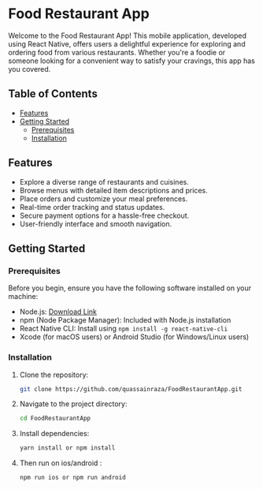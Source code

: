 # Food Restaurant App

Welcome to the Food Restaurant App! This mobile application, developed using React Native, offers users a delightful experience for exploring and ordering food from various restaurants. Whether you're a foodie or someone looking for a convenient way to satisfy your cravings, this app has you covered.

## Table of Contents

- [Features](#features)
- [Getting Started](#getting-started)
  - [Prerequisites](#prerequisites)
  - [Installation](#installation)

## Features

- Explore a diverse range of restaurants and cuisines.
- Browse menus with detailed item descriptions and prices.
- Place orders and customize your meal preferences.
- Real-time order tracking and status updates.
- Secure payment options for a hassle-free checkout.
- User-friendly interface and smooth navigation.

## Getting Started

### Prerequisites

Before you begin, ensure you have the following software installed on your machine:

- Node.js: [Download Link](https://nodejs.org/)
- npm (Node Package Manager): Included with Node.js installation
- React Native CLI: Install using `npm install -g react-native-cli`
- Xcode (for macOS users) or Android Studio (for Windows/Linux users)

### Installation

1. Clone the repository:
   ```bash
   git clone https://github.com/quassainraza/FoodRestaurantApp.git
2. Navigate to the project directory:
   ```bash
   cd FoodRestaurantApp
3. Install dependencies:
   ```bash
   yarn install or npm install
4. Then run on ios/android :
   ```bash
   npm run ios or npm run android
